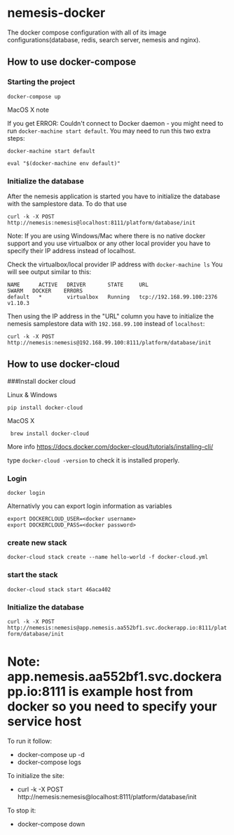 # nemesis-docker
The docker compose configuration with all of its image configurations(database, redis, search server, nemesis and nginx).

## How to use docker-compose

### Starting the project

`docker-compose up`

MacOS X note

If you get ERROR: Couldn't connect to Docker daemon - you might need to run `docker-machine start default`.
You may need to run this two extra steps:

`docker-machine start default`

`eval "$(docker-machine env default)"`


### Initialize the database

After the nemesis application is started you have to initialize the database with the samplestore data.
To do that use

`curl -k -X POST http://nemesis:nemesis@localhost:8111/platform/database/init`

Note: If you are using Windows/Mac where there is no native docker support and you use virtualbox or any other local provider you have to specify their IP address instead of localhost.

Check the virtualbox/local provider IP address with
`docker-machine ls`
You will see output similar to this:

```
NAME      ACTIVE   DRIVER       STATE     URL                         SWARM   DOCKER    ERRORS
default   *        virtualbox   Running   tcp://192.168.99.100:2376           v1.10.3
```

Then using the IP address in the "URL" column you have to initialize the nemesis samplestore data with `192.168.99.100` instead of `localhost`:

`curl -k -X POST http://nemesis:nemesis@192.168.99.100:8111/platform/database/init`

## How to use docker-cloud

###Install docker cloud

Linux & Windows

`pip install docker-cloud`

MacOS X

` brew install docker-cloud`

More info https://docs.docker.com/docker-cloud/tutorials/installing-cli/

type `docker-cloud -version` to check it is installed properly.

### Login

`docker login`

Alternativly you can export login information as variables

```
export DOCKERCLOUD_USER=<docker username>
export DOCKERCLOUD_PASS=<docker password>
```

### create new stack

`docker-cloud stack create --name hello-world -f docker-cloud.yml`

### start the stack

`docker-cloud stack start 46aca402`

### Initialize the database

`curl -k -X POST http://nemesis:nemesis@app.nemesis.aa552bf1.svc.dockerapp.io:8111/platform/database/init`

Note: app.nemesis.aa552bf1.svc.dockerapp.io:8111 is example host from docker so you need to specify your service host
=======
To run it follow:
 - docker-compose up -d
 - docker-compose logs

To initialize the site:
 - curl -k -X POST http://nemesis:nemesis@localhost:8111/platform/database/init

To stop it:
 - docker-compose down

